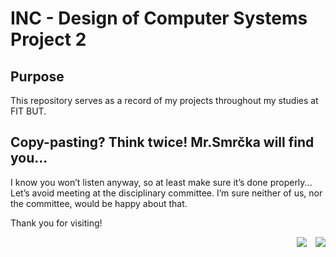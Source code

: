# INC - Design of Computer Systems Project 2

## Purpose
This repository serves as a record of my projects throughout my studies at FIT BUT.

## Copy-pasting? Think twice! Mr.Smrčka will find you...
I know you won’t listen anyway, so at least make sure it’s done properly...</br> 
Let’s avoid meeting at the disciplinary committee. I’m sure neither of us, nor the committee, would be happy about that.

Thank you for visiting!

<p align="end"> 
  <img src="https://visitor-badge.laobi.icu/badge?page_id=cmdcv.INP-Project2" />
  <img src="https://img.shields.io/badge/Committee appointments-0-lime" style="margin-left: 10px;" />
</p>

